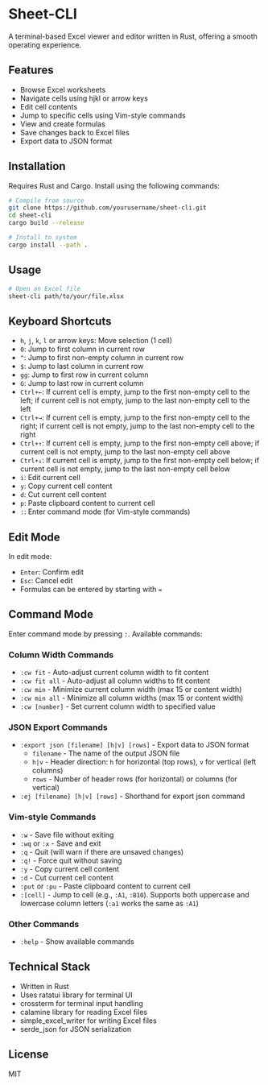 # Sheet-CLI

A terminal-based Excel viewer and editor written in Rust, offering a smooth operating experience.

## Features

- Browse Excel worksheets
- Navigate cells using hjkl or arrow keys
- Edit cell contents
- Jump to specific cells using Vim-style commands
- View and create formulas
- Save changes back to Excel files
- Export data to JSON format

## Installation

Requires Rust and Cargo. Install using the following commands:

```bash
# Compile from source
git clone https://github.com/yourusername/sheet-cli.git
cd sheet-cli
cargo build --release

# Install to system
cargo install --path .
```

## Usage

```bash
# Open an Excel file
sheet-cli path/to/your/file.xlsx
```

## Keyboard Shortcuts

- `h`, `j`, `k`, `l` or arrow keys: Move selection (1 cell)
- `0`: Jump to first column in current row
- `^`: Jump to first non-empty column in current row
- `$`: Jump to last column in current row
- `gg`: Jump to first row in current column
- `G`: Jump to last row in current column
- `Ctrl+←`: If current cell is empty, jump to the first non-empty cell to the left; if current cell is not empty, jump to the last non-empty cell to the left
- `Ctrl+→`: If current cell is empty, jump to the first non-empty cell to the right; if current cell is not empty, jump to the last non-empty cell to the right
- `Ctrl+↑`: If current cell is empty, jump to the first non-empty cell above; if current cell is not empty, jump to the last non-empty cell above
- `Ctrl+↓`: If current cell is empty, jump to the first non-empty cell below; if current cell is not empty, jump to the last non-empty cell below
- `i`: Edit current cell
- `y`: Copy current cell content
- `d`: Cut current cell content
- `p`: Paste clipboard content to current cell
- `:`: Enter command mode (for Vim-style commands)

## Edit Mode

In edit mode:

- `Enter`: Confirm edit
- `Esc`: Cancel edit
- Formulas can be entered by starting with `=`

## Command Mode

Enter command mode by pressing `:`. Available commands:

### Column Width Commands

- `:cw fit` - Auto-adjust current column width to fit content
- `:cw fit all` - Auto-adjust all column widths to fit content
- `:cw min` - Minimize current column width (max 15 or content width)
- `:cw min all` - Minimize all column widths (max 15 or content width)
- `:cw [number]` - Set current column width to specified value

### JSON Export Commands

- `:export json [filename] [h|v] [rows]` - Export data to JSON format
  - `filename` - The name of the output JSON file
  - `h|v` - Header direction: `h` for horizontal (top rows), `v` for vertical (left columns)
  - `rows` - Number of header rows (for horizontal) or columns (for vertical)
- `:ej [filename] [h|v] [rows]` - Shorthand for export json command

### Vim-style Commands

- `:w` - Save file without exiting
- `:wq` or `:x` - Save and exit
- `:q` - Quit (will warn if there are unsaved changes)
- `:q!` - Force quit without saving
- `:y` - Copy current cell content
- `:d` - Cut current cell content
- `:put` or `:pu` - Paste clipboard content to current cell
- `:[cell]` - Jump to cell (e.g., `:A1`, `:B10`). Supports both uppercase and lowercase column letters (`:a1` works the same as `:A1`)

### Other Commands

- `:help` - Show available commands

## Technical Stack

- Written in Rust
- Uses ratatui library for terminal UI
- crossterm for terminal input handling
- calamine library for reading Excel files
- simple_excel_writer for writing Excel files
- serde_json for JSON serialization

## License

MIT
